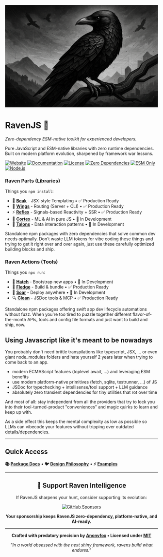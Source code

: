 <div align="center">
  <img src="media/raven-landscape.png" alt="RavenJS Landscape" style="max-width: 100%; height: auto;">
</div>

# RavenJS 🦅

_Zero-dependency ESM-native toolkit for experienced developers._

Pure JavaScript and ESM-native libraries with zero runtime dependencies. Built on modern platform evolution, sharpened by framework war lessons.

[![Website](https://img.shields.io/badge/🌐_Website-ravenjs.dev-blue.svg)](https://ravenjs.dev)
[![Documentation](https://img.shields.io/badge/📚_Docs-Online-blue.svg)](https://docs.ravenjs.dev)
[![License](https://img.shields.io/badge/License-MIT-green.svg)](LICENSE)
[![Zero Dependencies](https://img.shields.io/badge/Dependencies-Zero-brightgreen.svg)](https://github.com/Anonyfox/ravenjs)
[![ESM Only](https://img.shields.io/badge/Modules-ESM_Only-blue.svg)](https://nodejs.org/api/esm.html)
[![Node.js](https://img.shields.io/badge/Node.js-22.5+-green.svg)](https://nodejs.org/)

### Raven Parts (Libraries)

Things you `npm install`:

- 🦜 **[Beak](packages/beak/README.md)** - JSX-style Templating • ✅ Production Ready
- 🦅 **[Wings](packages/wings/README.md)** - Routing (Server + CLI) • ✅ Production Ready
- ⚡ **[Reflex](packages/reflex/README.md)** - Signals-based Reactivity + SSR • ✅ Production Ready
- 🧠 **[Cortex](packages/cortex/README.md)** - ML & AI in pure JS • 🚧 In Development
- 🦅 **[Talons](packages/talons/README.md)** - Data interaction patterns • 🚧 In Development

Standalone npm packages with zero dependencies that solve common dev needs optimally.
Don't waste LLM tokens for vibe coding these things and trying to get it right
over and over again, just use these carefully optimized building blocks and ship.

### Raven Actions (Tools)

Things you `npx run`:

- 🥚 **[Hatch](packages/hatch/README.md)** - Bootstrap new apps • 🚧 In Development
- 🐣 **[Fledge](packages/fledge/README.md)** - Build & bundle • ✅ Production Ready
- 🦅 **[Soar](packages/soar/README.md)** - Deploy anywhere • 🚧 In Development
- 🔍 **[Glean](packages/glean/README.md)** - JSDoc tools & MCP • ✅ Production Ready

Standalone npm packages offering swift app dev lifecycle automations without fuzz.
When you're too tired to puzzle together different flavor-of-the-month APIs, tools and
config file formats and just want to build and ship, now.

## Using Javascript like it's meant to be nowadays

You probably don't need brittle transpilations like typescript, JSX, ... or even
giant node_modules folders and hate yourself 2 years later when trying to come
back to an app.

- modern ECMAScript features (toplevel await, ...) and leveraging ESM benefits
- use modern platform-native primitives (fetch, sqlite, testrunner, ...) of JS
- JSDoc for typechecking + intellisense/tool support + LLM guidance
- absolutely zero transient dependencies for tiny utilities that rot over time

And most of all: stay independent from all the providers that try to lock you into
their tool-turned-product "conveniences" and magic quirks to learn and keep up with.

As a side effect this keeps the mental complexity as low as possible so LLMs can
vibecode your features without tripping over outdated details/dependencies.

---

## Quick Access

**📚 [Package Docs](https://docs.ravenjs.dev)** • **🐦 [Design Philosophy](CODEX.md)** • **⚡ [Examples](examples/)**

---

<div align="center">

## 🦅 Support Raven Intelligence

If RavenJS sharpens your hunt, consider supporting its evolution:

[![GitHub Sponsors](https://img.shields.io/badge/Sponsor_on_GitHub-EA4AAA?style=for-the-badge&logo=github&logoColor=white)](https://github.com/sponsors/Anonyfox)

**Your sponsorship keeps RavenJS zero-dependency, platform-native, and AI-ready.**

---

**Crafted with predatory precision by [Anonyfox](https://anonyfox.com) • Licensed under [MIT](LICENSE)**

_"In a world obsessed with the next shiny framework, ravens build what endures."_

</div>
